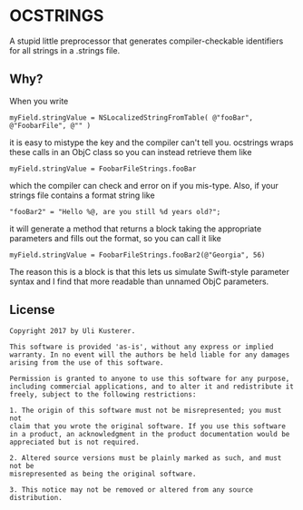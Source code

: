 # OCSTRINGS

A stupid little preprocessor that generates compiler-checkable identifiers
for all strings in a .strings file.

## Why?

When you write

	myField.stringValue = NSLocalizedStringFromTable( @"fooBar", @"FoobarFile", @"" )

it is easy to mistype the key and the compiler can't tell you. ocstrings wraps
these calls in an ObjC class so you can instead retrieve them like

	myField.stringValue = FoobarFileStrings.fooBar

which the compiler can check and error on if you mis-type. Also, if your
strings file contains a format string like

	"fooBar2" = "Hello %@, are you still %d years old?";

it will generate a method that returns a block taking the appropriate parameters
and fills out the format, so you can call it like

	myField.stringValue = FoobarFileStrings.fooBar2(@"Georgia", 56)

The reason this is a block is that this lets us simulate Swift-style parameter syntax
and I find that more readable than unnamed ObjC parameters.

## License

	Copyright 2017 by Uli Kusterer.
	
	This software is provided 'as-is', without any express or implied
	warranty. In no event will the authors be held liable for any damages
	arising from the use of this software.
	
	Permission is granted to anyone to use this software for any purpose,
	including commercial applications, and to alter it and redistribute it
	freely, subject to the following restrictions:
	
	1. The origin of this software must not be misrepresented; you must not
	claim that you wrote the original software. If you use this software
	in a product, an acknowledgment in the product documentation would be
	appreciated but is not required.
	
	2. Altered source versions must be plainly marked as such, and must not be
	misrepresented as being the original software.
	
	3. This notice may not be removed or altered from any source
	distribution.
